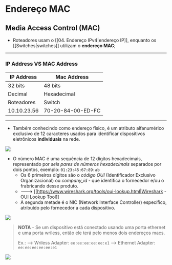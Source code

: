 # Endereço MAC

## Media Access Control (MAC)

- Roteadores usam o [[04. Endereço IPv4|endereço IP]], enquanto os [[Switches|switches]] utilizam o **endereço MAC**;

---
### IP Address VS MAC Address

| IP Address  | Mac Address       |
| ----------- | ----------------- |
| 32 bits     | 48 bits           |
| Decimal     | Hexadecimal       |
| Roteadores  | Switch            |
| 10.10.23.56 | 70-20-84-00-ED-FC |

---
- Também conhecindo como endereço físico, é um atributo alfanumérico exclusivo de 12 caracteres usados para identificar dispositivos eletrônicos **individuais** na rede.

<img src="https://www.scaler.com/topics/images/what-is-mac-address_thumbnail.webp">


- O número MAC é uma sequência de 12 dígitos hexadecimais, representado por *seis pares de números hexadecimais* separados por dois pontos, exemplo: `01:23:45:67:89:ab`
	- Os 6 primeiros dígitos são o *código OUI* (Identificador Exclusivo Organizacional) ou *company_id* - que identifica o fornecedor e/ou o frabricando desse produto.
	- --->  [[https://www.wireshark.org/tools/oui-lookup.html|Wireshark - OUI Lookup Tool]]
	- A segunda metade é o NIC (Network Interface Controller) específico, atribuído pelo fornecedor a cada dispositivo.

<img src="https://media.geeksforgeeks.org/wp-content/uploads/mac.jpg">

> **NOTA** - Se um dispositivo está conectado usando uma porta ethernet e uma porta wriless, então ele terá pelo menos dois endereços macs.
> 
> Ex.:
> --> Wriless Adapter: `ee:ee:ee:ee:ee:e1`
> --> Ethernet Adapter: `ee:ee:ee:ee:ee:e1`


<img src="https://i0.wp.com/learntomato.flashrouters.com/wp-content/uploads/MAC-address-hardware.jpg?resize=560%2C315&ssl=1">


